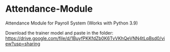 # Attendance-Module
Attendance Module for Payroll System (Works with Python 3.9)

Download the trainer model and paste in the folder: https://drive.google.com/file/d/1BuyfPKKfdZb0K6TvVKhQeVNN4tLqBsd0/view?usp=sharing
